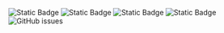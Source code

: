 ![Static Badge](https://img.shields.io/badge/blacklists-60-000000) ![Static Badge](https://img.shields.io/badge/blacklisted-2902213-cc0000) ![Static Badge](https://img.shields.io/badge/whitelisted-2243-00CC00) ![Static Badge](https://img.shields.io/badge/streaming_blacklist-28107-000000) ![GitHub issues](https://img.shields.io/github/issues/fabriziosalmi/blacklists)
